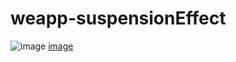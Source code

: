 # weapp-suspensionEffect
![image](https://github.com/jxwCode/readme_add_pic-/blob/master/9C68A93F-D8FE-444A-8308-69E7771477B4.png)
[image](https://github.com/jxwCode/readme_add_pic-/blob/master/4F82EE78-34B2-47E8-9A86-780623C61652.png)
